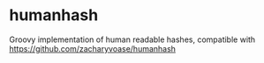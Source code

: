 humanhash
=========

Groovy implementation of human readable hashes, compatible with https://github.com/zacharyvoase/humanhash
